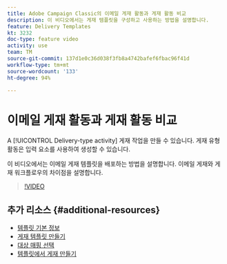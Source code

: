 ```yaml
---
title: Adobe Campaign Classic의 이메일 게재 활동과 게재 활동 비교
description: 이 비디오에서는 게재 템플릿을 구성하고 사용하는 방법을 설명합니다.
feature: Delivery Templates
kt: 3232
doc-type: feature video
activity: use
team: TM
source-git-commit: 137d1e0c36d038f3fb8a4742bafef6fbac96f41d
workflow-type: tm+mt
source-wordcount: '133'
ht-degree: 94%

---
```



# 이메일 게재 활동과 게재 활동 비교

A [!UICONTROL Delivery-type activity] 게재 작업을 만들 수 있습니다. 게재 유형 활동은 입력 요소를 사용하여 생성할 수 있습니다.

이 비디오에서는 이메일 게재 템플릿을 배포하는 방법을 설명합니다. 이메일 게재와 게재 워크플로우의 차이점을 설명합니다.

>[!VIDEO](https://video.tv.adobe.com/v/24065?quality=12)

## 추가 리소스 {#additional-resources}

* [템플릿 기본 정보](https://experienceleague.adobe.com/docs/campaign-classic/using/sending-messages/using-delivery-templates/about-templates.html?lang=ko)
* [게재 템플릿 만들기](https://experienceleague.adobe.com/docs/campaign-classic/using/sending-messages/using-delivery-templates/creating-a-delivery-template.html?lang=ko)
* [대상 매핑 선택](https://experienceleague.adobe.com/docs/campaign-classic/using/sending-messages/using-delivery-templates/selecting-a-target-mapping.html?lang=ko)
* [템플릿에서 게재 만들기](https://experienceleague.adobe.com/docs/campaign-classic/using/sending-messages/using-delivery-templates/creating-a-delivery-from-a-template.html?lang=ko)
